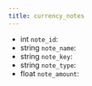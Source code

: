 ```yaml
---
title: currency_notes  
---
```


- int `note_id`:
- string `note_name`:
- string `note_key`:
- string `note_type`:
- float `note_amount`:
